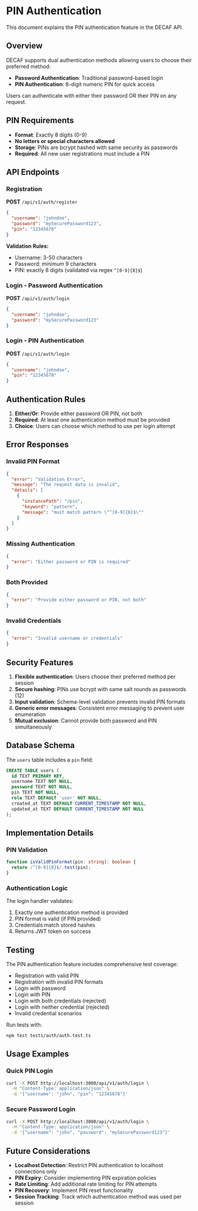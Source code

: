 # PIN Authentication

This document explains the PIN authentication feature in the DECAF API.

## Overview

DECAF supports dual authentication methods allowing users to choose their preferred method:

- **Password Authentication**: Traditional password-based login
- **PIN Authentication**: 8-digit numeric PIN for quick access

Users can authenticate with either their password OR their PIN on any request.

## PIN Requirements

- **Format**: Exactly 8 digits (0-9)
- **No letters or special characters allowed**
- **Storage**: PINs are bcrypt hashed with same security as passwords
- **Required**: All new user registrations must include a PIN

## API Endpoints

### Registration

**POST** `/api/v1/auth/register`

```json
{
  "username": "johndoe",
  "password": "mySecurePassword123",
  "pin": "12345678"
}
```

**Validation Rules:**

- Username: 3-50 characters
- Password: minimum 9 characters
- PIN: exactly 8 digits (validated via regex `^[0-9]{8}$`)

### Login - Password Authentication

**POST** `/api/v1/auth/login`

```json
{
  "username": "johndoe",
  "password": "mySecurePassword123"
}
```

### Login - PIN Authentication

**POST** `/api/v1/auth/login`

```json
{
  "username": "johndoe",
  "pin": "12345678"
}
```

## Authentication Rules

1. **Either/Or**: Provide either password OR PIN, not both
2. **Required**: At least one authentication method must be provided
3. **Choice**: Users can choose which method to use per login attempt

## Error Responses

### Invalid PIN Format

```json
{
  "error": "Validation Error",
  "message": "The request data is invalid",
  "details": [
    {
      "instancePath": "/pin",
      "keyword": "pattern",
      "message": "must match pattern \"^[0-9]{8}$\""
    }
  ]
}
```

### Missing Authentication

```json
{
  "error": "Either password or PIN is required"
}
```

### Both Provided

```json
{
  "error": "Provide either password or PIN, not both"
}
```

### Invalid Credentials

```json
{
  "error": "Invalid username or credentials"
}
```

## Security Features

1. **Flexible authentication**: Users choose their preferred method per session
2. **Secure hashing**: PINs use bcrypt with same salt rounds as passwords (12)
3. **Input validation**: Schema-level validation prevents invalid PIN formats
4. **Generic error messages**: Consistent error messaging to prevent user enumeration
5. **Mutual exclusion**: Cannot provide both password and PIN simultaneously

## Database Schema

The `users` table includes a `pin` field:

```sql
CREATE TABLE users (
  id TEXT PRIMARY KEY,
  username TEXT NOT NULL,
  password TEXT NOT NULL,
  pin TEXT NOT NULL,
  role TEXT DEFAULT 'user' NOT NULL,
  created_at TEXT DEFAULT CURRENT_TIMESTAMP NOT NULL,
  updated_at TEXT DEFAULT CURRENT_TIMESTAMP NOT NULL
);
```

## Implementation Details

### PIN Validation

```typescript
function isValidPinFormat(pin: string): boolean {
  return /^[0-9]{8}$/.test(pin);
}
```

### Authentication Logic

The login handler validates:

1. Exactly one authentication method is provided
2. PIN format is valid (if PIN provided)
3. Credentials match stored hashes
4. Returns JWT token on success

## Testing

The PIN authentication feature includes comprehensive test coverage:

- Registration with valid PIN
- Registration with invalid PIN formats
- Login with password
- Login with PIN
- Login with both credentials (rejected)
- Login with neither credential (rejected)
- Invalid credential scenarios

Run tests with:

```bash
npm test tests/auth/auth.test.ts
```

## Usage Examples

### Quick PIN Login

```bash
curl -X POST http://localhost:3000/api/v1/auth/login \
  -H "Content-Type: application/json" \
  -d '{"username": "john", "pin": "12345678"}'
```

### Secure Password Login

```bash
curl -X POST http://localhost:3000/api/v1/auth/login \
  -H "Content-Type: application/json" \
  -d '{"username": "john", "password": "mySecurePassword123"}'
```

## Future Considerations

- **Localhost Detection**: Restrict PIN authentication to localhost connections only
- **PIN Expiry**: Consider implementing PIN expiration policies
- **Rate Limiting**: Add additional rate limiting for PIN attempts
- **PIN Recovery**: Implement PIN reset functionality
- **Session Tracking**: Track which authentication method was used per session
